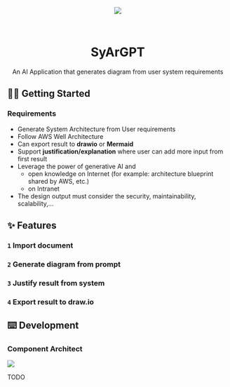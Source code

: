 <div align="center"><a name="readme-top"></a>

[![][image-banner]][deployment-link]

<br/>

# SyArGPT

An AI Application that generates diagram from user system requirements

</div>

## 👋🏻 Getting Started

### Requirements 

- Generate System Architecture from User requirements
- Follow AWS Well Architecture
- Can export result to **drawio** or **Mermaid** 
- Support **justification/explanation** where user can add more input from first result 
- Leverage the power of generative AI and 
    - open knowledge on Internet (for example: architecture blueprint shared by AWS, etc.)
    - on Intranet 
- The design output must consider the security, maintainability, scalability,...

## ✨ Features

### `1` Import document
### `2` Generate diagram from prompt
### `3` Justify result from system
### `4` Export result to draw.io

## ⌨️ Development

### Component Architect
[![][component-arch]][deployment-link]

TODO


[image-banner]: https://github.com/buisihung11/SyArGPT/blob/main/assets/banner.png?raw=true
[component-arch]: https://github.com/buisihung11/SyArGPT/blob/main/assets/ComponentArchitect.png?raw=true
[deployment-link]: https://github.com/buisihung11/SyArGPT
